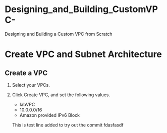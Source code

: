 # Designing_and_Building_CustomVPC-
Designing and Building a Custom VPC from Scratch

# Create VPC and Subnet Architecture

## Create a VPC
1. Select your VPCs.
2. Click Create VPC, and set the following values.
    * labVPC
    * 10.0.0.0/16
    * Amazon provided IPv6 Block


    This is test line added to try out the commit fdasfasdf